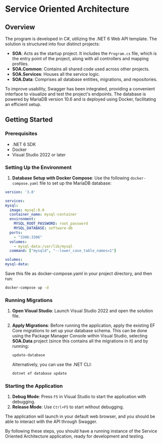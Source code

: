 # Service Oriented Architecture

## Overview

The program is developed in C#, utilizing the .NET 6 Web API template. The solution is structured into four distinct projects:

- **SOA**: Acts as the startup project. It includes the `Program.cs` file, which is the entry point of the project, along with all controllers and mapping profiles.
- **SOA.Common**: Contains all shared code used across other projects.
- **SOA.Services**: Houses all the service logic.
- **SOA.Data**: Comprises all database entities, migrations, and repositories.

To improve usability, Swagger has been integrated, providing a convenient interface to visualize and test the project's endpoints. The database is powered by MariaDB version 10.6 and is deployed using Docker, facilitating an efficient setup.

## Getting Started

### Prerequisites

- .NET 6 SDK
- Docker
- Visual Studio 2022 or later

### Setting Up the Environment

1. **Database Setup with Docker Compose**: Use the following `docker-compose.yaml` file to set up the MariaDB database:
   
  ```yaml
version: '3.8'

services:
  mysql:
    image: mysql:8.0
    container_name: mysql-container
    environment:
      MYSQL_ROOT_PASSWORD: root_password
      MYSQL_DATABASE: software-db
    ports:
      - "3306:3306"
    volumes:
      - mysql-data:/var/lib/mysql
    command: ["mysqld", "--lower_case_table_names=1"]

volumes:
  mysql-data:
  ```

Save this file as docker-compose.yaml in your project directory, and then run:

```bash
docker-compose up -d
```

### Running Migrations

1. **Open Visual Studio**: Launch Visual Studio 2022 and open the solution file.
2. **Apply Migrations**: Before running the application, apply the existing EF Core migrations to set up your database schema. This can be done using the Package Manager Console within Visual Studio, selecting **SOA.Data** project (since this contains all the migrations in it) and by running:

    ```bash
    update-database
    ```

    Alternatively, you can use the .NET CLI:

    ```bash
    dotnet ef database update
    ```

### Starting the Application

1. **Debug Mode**: Press `F5` in Visual Studio to start the application with debugging.
2. **Release Mode**: Use `Ctrl+F5` to start without debugging.

The application will launch in your default web browser, and you should be able to interact with the API through Swagger.

By following these steps, you should have a running instance of the Service Oriented Architecture application, ready for development and testing.

